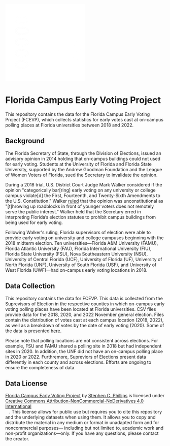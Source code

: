 <img src="https://github.com/scvphillips/FCEVP/blob/main/extras/banner.png" width="250" alt="FCEVP Logo">

# Florida Campus Early Voting Project
This repository contains the data for the Florida Campus Early Voting Project (FCEVP), which collects statistics for early votes cast at on-campus polling places at Florida universities between 2018 and 2022.

## Background

The Florida Secretary of State, through the Division of Elections, issued an advisory opinion in 2014 holding that on-campus buildings could not used for early voting. Students at the University of Florida and Florida State University, supported by the Andrew Goodman Foundation and the League of Women Voters of Florida, sued the Secretary to invalidate the opinion.

During a 2018 trial, U.S. District Court Judge Mark Walker considered if the opinion "categorically bar[ring] early voting on any university or college campus violate[d] the First, Fourteenth, and Twenty-Sixth Amendments to the U.S. Constitution." Walker [ruled](https://drive.google.com/file/d/1XVKoOCo2Hkv42PW_IJfVRIM7p89yxFy7/view?usp=sharing) that the opinion was unconstitutional as "[t]hrowing up roadblocks in front of younger voters does not remotely serve the public interest." Walker held that the Secretary erred in interpreting Florida’s election statutes to prohibit campus buildings from being used for early voting. 

Following Walker's ruling, Florida supervisors of election were able to provide early voting on university and college campuses beginning with the 2018 midterm election. Ten universities—Florida A&M University (FAMU), Florida Atlantic University (FAU), Florida International University (FIU), Florida State University (FSU), Nova Southeastern University (NSU), University of Central Florida (UCF), University of Florida (UF), University of North Florida (UNF), University of South Florida (USF), and University of West Florida (UWF)—had on-campus early voting locations in 2018.

## Data Collection

This repository contains the data for FCEVP. This data is collected from the Suprevisors of Election in the respective counties in which on-campus early voting polling places have been located at Florida universities. CSV files provide data for the 2018, 2020, and 2022 November general election. Files contain the distribution of votes cast at each campus location (2018, 2022), as well as a breakdown of votes by the date of early voting (2020). Some of the data is presented [here](https://www.stephencphillips.com/research/campus-voting).

Please note that polling locations are not consistent across elections. For example, FSU and FAMU shared a polling site in 2018 but had independent sites in 2020. In addition, the UNF did not have an on-campus polling place in 2020 or 2022. Furthremore, Supreviors of Elections present data differently in each county and across elections. Efforts are ongoing to ensure the completeness of data.

## Data License

<p xmlns:cc="http://creativecommons.org/ns#" xmlns:dct="http://purl.org/dc/terms/"><a property="dct:title" rel="cc:attributionURL" href="https://github.com/scvphillips/FCEVP/">Florida Campus Early Voting Project</a> by <a rel="cc:attributionURL dct:creator" property="cc:attributionName" href="https://www.stephencphillips.com">Stephen C. Phillips</a> is licensed under <a href="https://creativecommons.org/licenses/by-nc-nd/4.0/?ref=chooser-v1" target="_blank" rel="license noopener noreferrer" style="display:inline-block;">Creative Commons Attribution-NonCommercial-NoDerivatives 4.0 International</a> <img style="height:22px!important;margin-left:3px;vertical-align:text-bottom;" src="https://mirrors.creativecommons.org/presskit/icons/cc.svg?ref=chooser-v1" alt=""><img style="height:22px!important;margin-left:3px;vertical-align:text-bottom;" src="https://mirrors.creativecommons.org/presskit/icons/by.svg?ref=chooser-v1" alt=""><img style="height:22px!important;margin-left:3px;vertical-align:text-bottom;" src="https://mirrors.creativecommons.org/presskit/icons/nc.svg?ref=chooser-v1" alt=""><img style="height:22px!important;margin-left:3px;vertical-align:text-bottom;" src="https://mirrors.creativecommons.org/presskit/icons/nd.svg?ref=chooser-v1" alt="">. This license allows for public use but requires you to cite this repository and the underlying datasets when using them. It allows you to copy and distribute the material in any medium or format in unadapted form and for noncommercial purposes— including but not limited to, academic work and non-profit organizations—only. If you have any questions, please contact the creator.</p>
